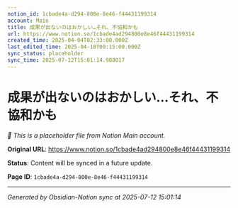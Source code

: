 ```yaml
---
notion_id: 1cbade4a-d294-800e-8e46-f44431199314
account: Main
title: 成果が出ないのはおかしい…それ、不協和かも
url: https://www.notion.so/1cbade4ad294800e8e46f44431199314
created_time: 2025-04-04T02:33:00.000Z
last_edited_time: 2025-04-18T00:15:00.000Z
sync_status: placeholder
sync_time: 2025-07-12T15:01:14.988017
---
```


# 成果が出ないのはおかしい…それ、不協和かも

*🔄 This is a placeholder file from Notion Main account.*

**Original URL**: https://www.notion.so/1cbade4ad294800e8e46f44431199314

**Status**: Content will be synced in a future update.

**Page ID**: `1cbade4a-d294-800e-8e46-f44431199314`

---

*Generated by Obsidian-Notion sync at 2025-07-12 15:01:14*
